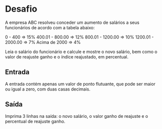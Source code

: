 # Desafio

A empresa ABC resolveu conceder um aumento de salários a seus funcionários de acordo com a tabela abaixo:
 
0 - 400 => 15%
400.01 - 800.00 => 12%
800.01 - 1200.00 => 10%
1200.01 - 2000.00 => 7%
Acima de 2000 => 4%

Leia o salário do funcionário e calcule e mostre o novo salário, bem como o valor de reajuste ganho e o índice reajustado, em percentual.

## Entrada

A entrada contém apenas um valor de ponto flutuante, que pode ser maior ou igual a zero, com duas casas decimais.

## Saída

Imprima 3 linhas na saída: o novo salário, o valor ganho de reajuste e o percentual de reajuste ganho.